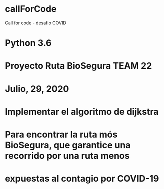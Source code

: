 # callForCode
Call for code - desafio COVID

# Python 3.6 
#
#
# Proyecto Ruta BioSegura   TEAM 22
# Julio, 29, 2020
#
#
# Implementar el algoritmo de dijkstra
#
# Para encontrar la ruta mós BioSegura, que garantice una recorrido por una ruta menos 
# expuestas al contagio por COVID-19
#
